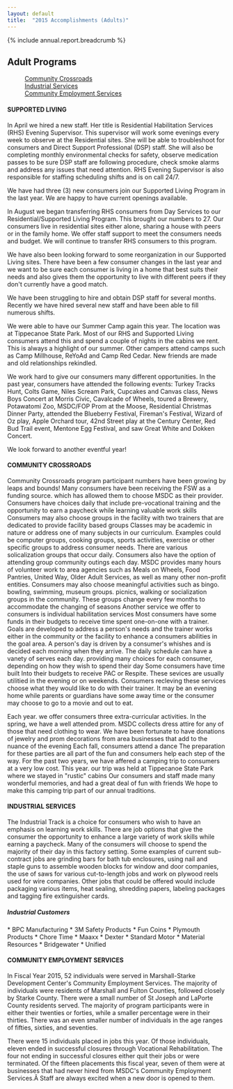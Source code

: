 ```yaml
---
layout: default
title:  "2015 Accomplishments (Adults)"
---
```

{% include annual.report.breadcrumb %}

## Adult Programs

<dl class="tabs pill">
  <dd><a href="#crossroads">Community Crossroads</a></dd>
  <dd><a href="#industrial">Industrial Services</a></dd>
  <dd><a href="#employment">Community Employment Services</a></dd>
</dl>

<h4 class="subheader" id="supported">SUPPORTED LIVING</h4>
In April we hired a new staff. Her title is Residential Habilitation Services (RHS) Evening Supervisor. This supervisor will work some evenings every week to observe at the Residential sites. She will be able to troubleshoot for consumers and Direct Support Professional (DSP) staff. She will also be completing monthly environmental checks for safety, observe medication passes to be sure DSP staff are following procedure, check smoke alarms and address any issues that need attention. RHS Evening Supervisor is also responsible for staffing scheduling shifts and is on call 24/7.

We have had three (3) new consumers join our Supported Living Program in the last year. We are happy to have current openings available.

In August we began transferring RHS consumers from Day Services to our Residential/Supported Living Program. This brought our numbers to 27. Our consumers live in residential sites either alone, sharing a house with peers or in the family home. We offer staff support to meet the consumers needs and budget. We will continue to transfer RHS consumers to this program.

We have also been looking forward to some reorganization in our Supported Living sites. There have been a few consumer changes in the last year and we want to be sure each consumer is living in a home that best suits their needs and also gives them the opportunity to live with different peers if they don't currently have a good match.

We have been struggling to hire and obtain DSP staff for several months. Recently we have hired several new staff and have been able to fill numerous shifts.

We were able to have our Summer Camp again this year. The location was at Tippecanoe State Park. Most of our RHS and Supported Living consumers attend this and spend a couple of nights in the cabins we rent. This is always a highlight of our summer. Other campers attend camps such as Camp Millhouse, ReYoAd and Camp Red Cedar. New friends are made and old relationships rekindled.

We work hard to give our consumers many different opportunities. In the past year, consumers have attended the following events: Turkey Tracks Hunt, Colts Game, Niles Scream Park, Cupcakes and Canvas class, News Boys Concert at Morris Civic, Cavalcade of Wheels, toured a Brewery, Potawatomi Zoo, MSDC/FOP Prom at the Moose, Residential Christmas Dinner Party, attended the Blueberry Festival, Fireman's Festival, Wizard of Oz play, Apple Orchard tour, 42nd Street play at the Century Center, Red Bud Trail event, Mentone Egg Festival, and saw Great White and Dokken Concert.

We look forward to another eventful year!

<h4 class="subheader" id="crossroads">COMMUNITY CROSSROADS</h4>
Community Crossroads program participant numbers have been growing by leaps and bounds! Many consumers have been receiving the FSW as a funding source. which has allowed them to choose MSDC as their provider. Consumers have choices daily that include pre-vocational training and the opportunity to earn a paycheck while learning valuable work skills Consumers may also choose groups in the facility with two trainers that are dedicated to provide facility based groups Classes may be academic in nature or address one of many subjects in our curriculum. Examples could be computer groups, cooking groups, sports activities, exercise or other specific groups to address consumer needs. There are various solicalization groups that occur daily. Consumers also have the option of attending group community outings each day. MSDC provides many hours of volunteer work to area agencies such as Meals on Wheels, Food Pantries, United Way, Older Adult Services, as well as many other non-profit entities. Consumers may also choose meaningful activities such as bingo. bowling, swimming, museum groups. picnics, walking or socialization groups in the community. These groups change every few months to accommodate the changing of seasons Another service we offer to consumers is individual habilitation services Most consumers have some funds in their budgets to receive time spent one-on-one with a trainer. Goals are developed to address a person's needs and the trainer works either in the community or the facility to enhance a consumers abilities in the goal area. A person's day is driven by a consumer's whishes and is decided each morning when they arrive. The daily schedule can have a vanety of serves each day. providing many choices for each consumer, depending on how they wish to spend their day Some consumers have time built Into their budgets to receive PAC or Respite. These sevices are usually utilitied in the evening or on weekends. Consumers recleving these services choose what they would like to do with their trainer. It may be an evening home while parents or guardians have some away time or the consumer may choose to go to a movie and out to eat.

Each year. we offer consumers three extra-curricular activities. In the spring, we have a well attended prom. MSDC collects dress attire for any of those that need clothing to wear. We have been fortunate to have donations of jewelry and prom decorations from area businesses that add to the nuance of the evening Each fall, consumers attend a dance The preparation for these parties are all part of the fun and consumers help each step of the way. For the past two years, we have affered a camping trip to consumers at a very low cost. This year. our trip was held at Tippecanoe State Park where we stayed in "rustic" cabins Our consumers and staff made many wonderful memories, and had a great deal of fun with friends We hope to make this camping trip part of our annual traditions.

<h4 class="subheader" id="industrial">INDUSTRIAL SERVICES</h4>
The Industrial Track is a choice for consumers who wish to have an emphasis on learning work skills. There are job options that give the consumer the opportunity to enhance a large variety of work skills while earning a paycheck. Many of the consumers will choose to spend the majority of their day in this factory setting. Some examples of current sub-contract jobs are grinding bars for bath tub enclosures, using nail and staple guns to assemble wooden blocks for window and door companies, the use of saws for various cut-to-length jobs and work on plywood reels used for wire companies. Other jobs that could be offered would include packaging various items, heat sealing, shredding papers, labeling packages and tagging fire extinguisher cards.

<h5 class="subheader">Industrial Customers</h5>
* BPC Manufacturing
* 3M Safety Products
* Fun Coins
* Plymouth Products
* Chore Time
* Maaxx
* Dexter
* Standard Motor
* Material Resources
* Bridgewater
* Unified

<h4 class="subheader" id="employment">COMMUNITY EMPLOYMENT SERVICES</h4>
In Fiscal Year 2015, 52 individuals were served in Marshall-Starke Development Center's Community Employment Services. The majority of individuals were residents of Marshall and Fulton Counties, followed closely by Starke County. There were a small number of St Joseph and LaPorte County residents served. The majority of program participants were in either their twenties or forties, while a smaller percentage were in their thirties. There was an even smaller number of individuals in the age ranges of fifties, sixties, and seventies.

There were 15 individuals placed in jobs this year. Of those individuals, eleven ended in successful closures through Vocational Rehabilitation. The four not ending in successful closures either quit their jobs or were terminated. Of the fifteen placements this fiscal year, seven of them were at businesses that had never hired from MSDC's Community Employment Services.Â  Staff are always excited when a new door is opened to them.

